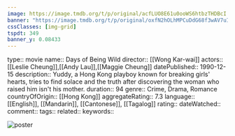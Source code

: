 ```yaml
---
image: https://image.tmdb.org/t/p/original/acfLUO8E61u0ooWS6htbzTHDBcI.jpg
banner: "https://image.tmdb.org/t/p/original/oxfN2hOLhMPCuDdG68f3wAV7uIu.jpg"
cssClasses: [img-grid]
tspdt: 349
banner_y: 0.08433
---
```


type:: movie
name:: Days of Being Wild
director:: [[Wong Kar-wai]]
actors:: [[Leslie Cheung]],[[Andy Lau]],[[Maggie Cheung]]
datePublished:: 1990-12-15
description:: Yuddy, a Hong Kong playboy known for breaking girls' hearts, tries to find solace and the truth after discovering the woman who raised him isn't his mother.
duration:: 94
genre:: Crime, Drama, Romance
countryOfOrigin:: [[Hong Kong]]
aggregateRating:: 7.3
language:: [[English]], [[Mandarin]], [[Cantonese]], [[Tagalog]]
rating:: 
dateWatched::
comment:: 
tags::
related::
keywords::

![poster](https://image.tmdb.org/t/p/original/acfLUO8E61u0ooWS6htbzTHDBcI.jpg)